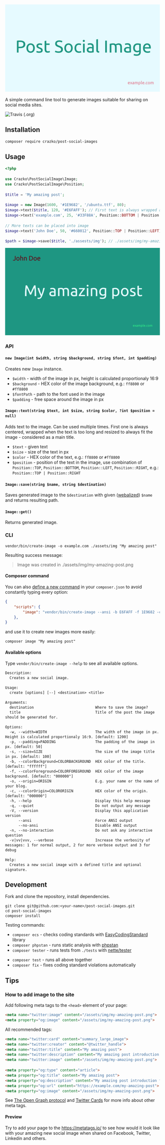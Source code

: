 ![Example Image](./docs/post-social-image.png)

A simple command line tool to generate images suitable for sharing on social media sites.

![Travis (.org)](https://img.shields.io/travis/crazko/post-social-image.svg)

## Installation

```
composer require crazko/post-social-images
```

## Usage

```php
<?php

use Crazko\PostSocialImage\Image;
use Crazko\PostSocialImage\Position;

$title = 'My amazing post';

$image = new Image(1600, '#1E9682', '/ubuntu.ttf', 80);
$image->text($title, 120, '#E6FAFF'); // First text is always wrapped and centered
$image->text('example.com', 25, '#33F88A', Position::BOTTOM | Position::RIGHT);

// More texts can be placed into image
$image->text('John Doe', 50, '#660012', Position::TOP | Position::LEFT);

$path = $image->save($title, './assests/img'); // ./assets/img/my-amazing-post.png
```

![Example Image](./docs/my-amazing-post.png)

### API

#### `new Image(int $width, string $background, string $font, int $padding)`

Creates new `Image` instance.

- `$width` - width of the image in px, height is calculated proportionaly 16:9
- `$background` - HEX color of the image background, e.g.: `ff8800` or `#ff8800`
- `$fontPath` - path to the font used in the image
- `$padding` - free space around the image in px

#### `Image::text(string $text, int $size, string $color, ?int $position = null)`

Adds text to the image. Can be used multiple times. First one is always centered, wrapped when the text is too long and resized to always fit the image - considered as a main title.

- `$text` - given text
- `$size` - size of the text in px
- `$color` - HEX color of the text, e.g.: `ff8800` or `#ff8800`
- `$position` - position of the text in the image, use combination of `Position::TOP`, `Position::BOTTOM`, `Position::LEFT`, `Position::RIGHT`, e.g.: `Position::TOP | Position::RIGHT`

#### `Image::save(string $name, string $destination)`

Saves generated image to the `$destination` with given ([webalized](https://doc.nette.org/en/2.4/strings#toc-webalize)) `$name` and returns resulting path.

#### `Image::get()`

Returns generated image.

### CLI

```
vendor/bin/create-image -o example.com ./assets/img "My amazing post"
```

Resulting success message:

> Image was created in ./assets/img/my-amazing-post.png

#### Composer command

You can also [define a new command](https://getcomposer.org/doc/articles/scripts.md#writing-custom-commands) in your `composer.json` to avoid constantly typing every option:

```json
{
    "scripts": {
        "image": "vendor/bin/create-image --ansi -b E6FAFF -f 1E9682 -c E1738A -o example.com ./assets/img"
    },
}
```

and use it to create new images more easily:

```
composer image "My amazing post"
```

#### Available options

Type `vendor/bin/create-image --help` to see all available options.

```
Description:
  Creates a new social image.

Usage:
  create [options] [--] <destination> <title>

Arguments:
  destination                            Where to save the image?
  title                                  Title of the post the image should be generated for.

Options:
  -w, --width=WIDTH                      The width of the image in px. Height is calculated proportionaly 16:9. [default: 1200]
  -p, --padding=PADDING                  The padding of the image in px. [default: 50]
  -s, --size=SIZE                        The size of the image title in px. [default: 100]
  -b, --colorBackground=COLORBACKGROUND  HEX color of the title. [default: "ffffff"]
  -f, --colorForeground=COLORFOREGROUND  HEX color of the image background. [default: "000000"]
  -o, --origin=ORIGIN                    E.g. your name or the name of your blog.
  -c, --colorOrigin=COLORORIGIN          HEX color of the origin. [default: "000000"]
  -h, --help                             Display this help message
  -q, --quiet                            Do not output any message
  -V, --version                          Display this application version
      --ansi                             Force ANSI output
      --no-ansi                          Disable ANSI output
  -n, --no-interaction                   Do not ask any interactive question
  -v|vv|vvv, --verbose                   Increase the verbosity of messages: 1 for normal output, 2 for more verbose output and 3 for debug

Help:
  Creates a new social image with a defined title and optional signature.
```

## Development

Fork and clone the repository, install dependencies.

```
git clone git@github.com:<your-name>/post-social-images.git
cd post-social-images
composer install
```

Testing commands:

- `composer ecs` - checks coding standards with [EasyCodingStandard](https://github.com/Symplify/EasyCodingStandard) library
- `composer phpstan` - runs static analysis with [phpstan](https://github.com/phpstan/phpstan)
- `composer tester` - runs tests from `./tests` with [nette/tester](https://tester.nette.org/)

<!-- separator -->

- `composer test` - runs all above together
- `composer fix` - fixes coding standard violations automatically

## Tips

### How to add image to the site

Add following meta tags to the `<head>` element of your page:

```html
<meta name="twitter:image" content="/assets/img/my-amazing-post.png">
<meta property="og:image" content="/assets/img/my-amazing-post.png">
```

All recommended tags:

```html
<meta name="twitter:card" content="summary_large_image">
<meta name="twitter:creator" content="@twitter_handle">
<meta name="twitter:title" content="My amazing post">
<meta name="twitter:description" content="My amazing post introduction for visitors and crawlers.">
<meta name="twitter:image" content="/assets/img/my-amazing-post.png">

<meta property="og:type" content="article">
<meta property="og:title" content="My amazing post">
<meta property="og:description" content="My amazing post introduction for visitors and crawlers.">
<meta property="og:url" content="https://example.com/my-amazing-post">
<meta property="og:image" content="/assets/img/my-amazing-post.png">
```

See [The Open Graph protocol](http://ogp.me/) and [Twitter Cards](https://developer.twitter.com/en/docs/tweets/optimize-with-cards/overview/abouts-cards) for more info about other meta tags.

#### Preview

Try to add your page to the https://metatags.io/ to see how would it look like with your amazing new social image when shared on Facebook, Twitter, Linkedin and others.
